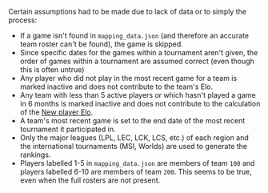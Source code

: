 Certain assumptions had to be made due to lack of data or to simply the process:
- If a game isn't found in `mapping_data.json` (and therefore an accurate team roster can't be found), the game is skipped.
- Since specific dates for the games within a tournament aren't given, the order of games within a tournament are assumed correct (even though this is often untrue)
- Any player who did not play in the most recent game for a team is marked inactive and does not contribute to the team's Elo.
- Any team with less than 5 active players or which hasn't played a game in 6 months is marked inactive and does not contribute to the calculation of the [New player Elo](Initial%20rankings.md).
- A team's most recent game is set to the end date of the most recent tournament it participated in.
- Only the major leagues (LPL, LEC, LCK, LCS, etc.) of each region and the international tournaments (MSI, Worlds) are used to generate the rankings.
- Players labelled 1-5 in `mapping_data.json` are members of team `100` and players labelled 6-10 are members of team `200`. This seems to be true, even when the full rosters are not present.